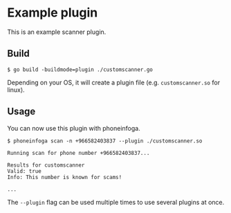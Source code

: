 # Example plugin

This is an example scanner plugin.

## Build

```shell
$ go build -buildmode=plugin ./customscanner.go
```

Depending on your OS, it will create a plugin file (e.g. `customscanner.so` for linux).

## Usage

You can now use this plugin with phoneinfoga.

```shell
$ phoneinfoga scan -n +966582403837 --plugin ./customscanner.so

Running scan for phone number +966582403837...

Results for customscanner
Valid: true
Info: This number is known for scams!

...
```

The `--plugin` flag can be used multiple times to use several plugins at once.
